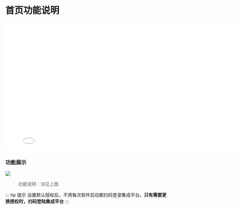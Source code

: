 # 首页功能说明
<iframe src="//player.bilibili.com/player.html?aid=876607507&bvid=BV1SN4y127cp&cid=1349939689&p=1" scrolling="no" border="0"  height="400px" width="800px"  frameborder="no" framespacing="0" allowfullscreen="true"> </iframe>

### 功能展示
<img  src="/images/home.jpg"/>

> 功能说明：详见上图

::: tip 提示
 设置默认授权后，不用每次软件启动都扫码登录集成平台。**只有需要更换授权时，扫码登陆集成平台**
:::
 